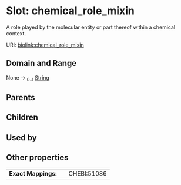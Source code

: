 
# Slot: chemical_role_mixin


A role played by the molecular entity or part thereof within a chemical context.

URI: [biolink:chemical_role_mixin](https://w3id.org/biolink/vocab/chemical_role_mixin)


## Domain and Range

None &#8594;  <sub>0..1</sub> [String](types/String.md)

## Parents


## Children


## Used by


## Other properties

|  |  |  |
| --- | --- | --- |
| **Exact Mappings:** | | CHEBI:51086 |

